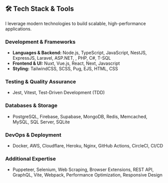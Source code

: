 ## 🛠️ Tech Stack & Tools

I leverage modern technologies to build scalable, high-performance applications.

### Development & Frameworks

- **Languages & Backend:** Node.js, TypeScript, JavaScript, NestJS, ExpressJS, Laravel, ASP.NET, , PHP, C#, T-SQL
- **Frontend & UI:** Nuxt, Vue.js, React, Next, Javascript
- **Styling:** TailwindCSS, SCSS, Pug, EJS, HTML, CSS

### Testing & Quality Assurance

- Jest, Vitest, Test-Driven Development (TDD)

### Databases & Storage

- PostgreSQL, Firebase, Supabase, MongoDB, Redis, Memcached, MySQL, SQL Server, SQLite

### DevOps & Deployment

- Docker, AWS, Cloudflare, Heroku, Nginx, GitHub Actions, CircleCI, CI/CD

### Additional Expertise

- Puppeteer, Selenium, Web Scraping, Browser Extensions, REST API, GraphQL, Vite, Webpack, Performance Optimization, Responsive Design
